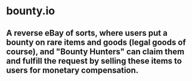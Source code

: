 # bounty.io
## A reverse eBay of sorts, where users put a bounty on rare items and goods (legal goods of course), and "Bounty Hunters" can claim them and fulfill the request by selling these items to users for monetary compensation.
